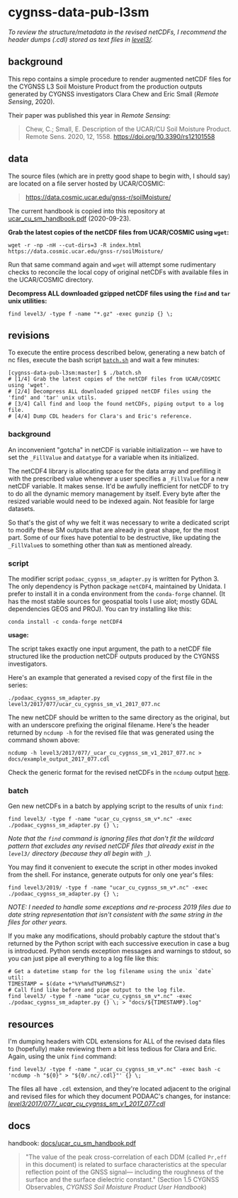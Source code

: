 # cygnss-data-pub-l3sm

*To review the structure/metadata in the revised netCDFs, I recommend the header dumps (.cdl) stored as text files in [*level3/*](level3/).*

## background

This repo contains a simple procedure to render augmented netCDF files for the CYGNSS L3 Soil Moisture Product from the production outputs generated by CYGNSS investigators Clara Chew and Eric Small (*Remote Sensing*, 2020). 

Their paper was published this year in *Remote Sensing*:

>Chew, C.; Small, E. Description of the UCAR/CU Soil Moisture Product. Remote Sens. 2020, 12, 1558. https://doi.org/10.3390/rs12101558

## data

The source files (which are in pretty good shape to begin with, I should say) are located on a file server hosted by UCAR/COSMIC:

>https://data.cosmic.ucar.edu/gnss-r/soilMoisture/

The current handbook is copied into this repository at [ucar_cu_sm_handbook.pdf](ucar_cu_sm_handbook.pdf) (2020-09-23).

**Grab the latest copies of the netCDF files from UCAR/COSMIC using `wget`:**

```shell
wget -r -np -nH --cut-dirs=3 -R index.html https://data.cosmic.ucar.edu/gnss-r/soilMoisture/
```

Run that same command again and `wget` will attempt some rudimentary checks to reconcile the local copy of original netCDFs with available files in the UCAR/COSMIC directory.

**Decompress ALL downloaded gzipped netCDF files using the `find` and `tar` unix utilities:**

```shell
find level3/ -type f -name "*.gz" -exec gunzip {} \;
```

## revisions

To execute the entire process described below, generating a new batch of nc files, execute the bash script [`batch.sh`](batch.sh) and wait a few minutes:

```shell
[cygnss-data-pub-l3sm:master] $ ./batch.sh 
# [1/4] Grab the latest copies of the netCDF files from UCAR/COSMIC using 'wget'. 
# [2/4] Decompress ALL downloaded gzipped netCDF files using the 'find' and 'tar' unix utils. 
# [3/4] Call find and loop the found netCDFs, piping output to a log file. 
# [4/4] Dump CDL headers for Clara's and Eric's reference. 
```

### background

An inconvenient "gotcha" in netCDF is variable initialization -- we have to set the `_FillValue` and `datatype` for a variable when its initialized.

The netCDF4 library is allocating space for the data array and prefilling it with the prescribed value whenever a user specifies a `_FillValue` for a new netCDF variable. It makes sense. It'd be awfully inefficient for netCDF to try to do all the dynamic memory management by itself. Every byte after the resized variable would need to be indexed again. Not feasible for large datasets. 

So that's the gist of why we felt it was necessary to write a dedicated script to modify these SM outputs that are already in great shape, for the most part. Some of our fixes have potential to be destructive, like updating the `_FillValue`s to something other than `NaN` as mentioned already.

### script

The modifier script `podaac_cygnss_sm_adapter.py` is written for Python 3. The only dependency is Python package `netCDF4`, maintained by Unidata. I prefer to install it in a conda environment from the `conda-forge` channel. (It has the most stable sources for geospatial tools I use alot; mostly GDAL dependencies GEOS and PROJ). You can try installing like this:

```shell
conda install -c conda-forge netCDF4
```

**usage:**

The script takes exactly one input argument, the path to a netCDF file structured like the production netCDF outputs produced by the CYGNSS investigators.

Here's an example that generated a revised copy of the first file in the series:

```shell
./podaac_cygnss_sm_adapter.py level3/2017/077/ucar_cu_cygnss_sm_v1_2017_077.nc
```

The new netCDF should be written to the same directory as the original, but with an underscore prefixing the original filename. Here's the header returned by `ncdump -h` for the revised file that was generated using the command shown above:

```shell
ncdump -h level3/2017/077/_ucar_cu_cygnss_sm_v1_2017_077.nc > docs/example_output_2017_077.cdl
```

Check the generic format for the revised netCDFs in the `ncdump` output [here](docs/example_output_2017_077.cdl).

### batch

Gen new netCDFs in a batch by applying script to the results of unix `find`:

```shell
find level3/ -type f -name "ucar_cu_cygnss_sm_v*.nc" -exec ./podaac_cygnss_sm_adapter.py {} \;
```

*Note that the `find` command is ignoring files that don't fit the wildcard pattern that excludes any revised netCDF files that already exist in the `level3/` directory (because they all begin with `_`).*

You may find it convenient to execute the script in other modes invoked from the shell. For instance, generate outputs for only one year's files:

```shell
find level3/2019/ -type f -name "ucar_cu_cygnss_sm_v*.nc" -exec ./podaac_cygnss_sm_adapter.py {} \;
```

*NOTE: I needed to handle some exceptions and re-process 2019 files due to date string representation that isn't consistent with the same string in the files for other years.*

If you make any modifications, should probably capture the stdout that's returned by the Python script with each successive execution in case a bug is introduced. Python sends exception messages and warnings to stdout, so you can just pipe all everything to a log file like this:

```shell
# Get a datetime stamp for the log filename using the unix `date` util:
TIMESTAMP = $(date +"%Y%m%dT%H%M%SZ")
# Call find like before and pipe output to the log file.
find level3/ -type f -name "ucar_cu_cygnss_sm_v*.nc" -exec ./podaac_cygnss_sm_adapter.py {} \; > "docs/${TIMESTAMP}.log"
```

## resources

I'm dumping headers with CDL extensions for ALL of the revised data files to (hopefully) make reviewing them a bit less tedious for Clara and Eric. Again, using the unix `find` command:

```shell
find level3/ -type f -name "_ucar_cu_cygnss_sm_v*.nc" -exec bash -c 'ncdump -h "${0}" > "${0/.nc/.cdl}"' {} \;
```

The files all have `.cdl` extension, and they're located adjacent to the original and revised files for which they document PODAAC's changes, for instance: [*level3/2017/077/_ucar_cu_cygnss_sm_v1_2017_077.cdl*](level3/2017/077/_ucar_cu_cygnss_sm_v1_2017_077.cdl)

## docs

handbook: [docs/ucar_cu_sm_handbook.pdf](docs/ucar_cu_sm_handbook.pdf)

>"The value of the peak cross-correlation of each DDM (called `Pr,eff` in this document) is related to surface characteristics at the specular reflection point of the GNSS signal— including the roughness of the surface and the surface dielectric constant." (Section 1.5 CYGNSS Observables, *CYGNSS Soil Moisture Product User Handbook*)
